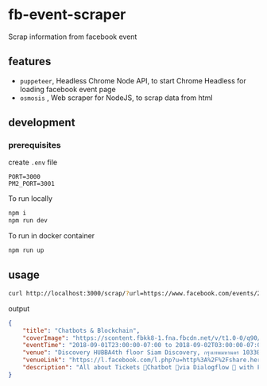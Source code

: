 # fb-event-scraper

Scrap information from facebook event

## features

- `puppeteer`, Headless Chrome Node API, to start Chrome Headless for loading facebook event page
- `osmosis` , Web scraper for NodeJS, to scrap data from html

## development

### prerequisites

create `.env` file

```env
PORT=3000
PM2_PORT=3001
```

To run locally

```bash
npm i
npm run dev
```

To run in docker container

```bash
npm run up
```

## usage

```bash
curl http://localhost:3000/scrap/?url=https://www.facebook.com/events/2185490331770352/
```

output
```JSON
{
    "title": "Chatbots & Blockchain",
    "coverImage": "https://scontent.fbkk8-1.fna.fbcdn.net/v/t1.0-0/q90/s526x296/40240054_241374303189894_2375067879046381568_n.jpg?_nc_cat=0&oh=b83fdf585d1bcbc41571ee2aa956c552&oe=5C25DFBD",
    "eventTime": "2018-09-01T23:00:00-07:00 to 2018-09-02T03:00:00-07:00",
    "venue": "Discovery HUBBA4th floor Siam Discovery, กรุงเทพมหานคร 10330",
    "venueLink": "https://l.facebook.com/l.php?u=http%3A%2F%2Fshare.here.com%2Fr%2Fmylocation%2Fe-eyJuYW1lIjoiRGlzY292ZXJ5IEhVQkJBIiwiYWRkcmVzcyI6IjR0aCBmbG9vciBTaWFtIERpc2NvdmVyeSwgXHUwZTAxXHUwZTIzXHUwZTM4XHUwZTA3XHUwZTQwXHUwZTE3XHUwZTFlXHUwZTIxXHUwZTJiXHUwZTMyXHUwZTE5XHUwZTA0XHUwZTIzIDEwMzMwIiwibGF0aXR1ZGUiOjEzLjc0Njc2NDA2MzA0OCwibG9uZ2l0dWRlIjoxMDAuNTMxNTMwOTE4MTIsInByb3ZpZGVyTmFtZSI6ImZhY2Vib29rIiwicHJvdmlkZXJJZCI6MTMyNDgwODgwNTEwOTI4fQ%3D%3D%3Flink%3Dunknown%26fb_locale%3Dth_TH%26ref%3Dfacebook&h=AT32xn7Uiwszmy3Kb3CKJmeryHPEqO_d2ak-nPTE9zSDbkfKL1S65L1UkilLRDovWd4TAcVNA7a1wg7FWICI6Bjn8xyv7lkfU6cM2Zl4w9s2MD8F42AN-rFx6dqM4B-aKibNV_NCYf9cL-Pvj3q_DBVDPgA",
    "description": "All about Tickets 🎫Chatbot 🤖via Dialogflow 💬 with Firebase 🔥on Stellar 🚀Blockchain ⛓development.Location : Discovery HUBBA at 5th Floor Siam Discovery (Near Virgin Active)PS : This will be the first event that use tickets on Stellar Blockchain via Chatbots :)Enjoy!"
}
```